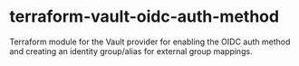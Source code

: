 # terraform-vault-oidc-auth-method
Terraform module for the Vault provider for enabling the OIDC auth method and creating an identity group/alias for external group mappings.
